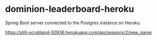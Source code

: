 # dominion-leaderboard-heroku

Spring Boot server connected to the Postgres instance on Heroku.

https://still-scrubland-50936.herokuapp.com/api/seasons/2/new_game
